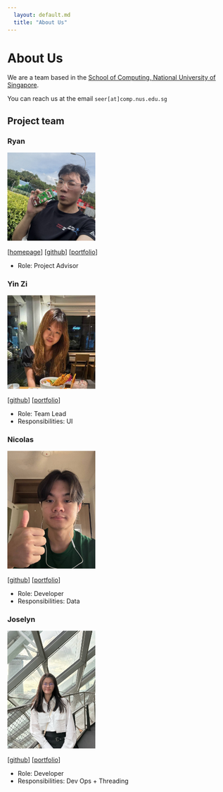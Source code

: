 ```yaml
---
  layout: default.md
  title: "About Us"
---
```


# About Us

We are a team based in the [School of Computing, National University of Singapore](http://www.comp.nus.edu.sg).

You can reach us at the email `seer[at]comp.nus.edu.sg`

## Project team

### Ryan

<img src="images/bipplane.png" width="200px">

[[homepage](http://www.comp.nus.edu.sg/~damithch)]
[[github](https://github.com/bipplane)]
[[portfolio](team/johndoe.md)]

* Role: Project Advisor

### Yin Zi

<img src="images/izniy.png" width="200px">

[[github](http://github.com/izniy)]
[[portfolio](team/johndoe.md)]

* Role: Team Lead
* Responsibilities: UI

### Nicolas

<img src="images/nicolaskjh.png" width="200px">

[[github](http://github.com/nicolaskjh)] 
[[portfolio](team/johndoe.md)]

* Role: Developer
* Responsibilities: Data

### Joselyn

<img src="images/flljy940.png" width="200px">

[[github](http://github.com/flljy940)]
[[portfolio](team/johndoe.md)]

* Role: Developer
* Responsibilities: Dev Ops + Threading
